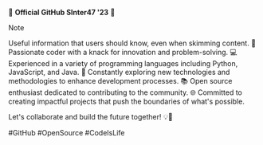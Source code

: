 🌟 **Official GitHub SInter47 '23** 🌟
> [!NOTE]
> Useful information that users should know, even when skimming content.
🚀 Passionate coder with a knack for innovation and problem-solving.
💻 Experienced in a variety of programming languages including Python, JavaScript, and Java.
🔧 Constantly exploring new technologies and methodologies to enhance development processes.
📚 Open source enthusiast dedicated to contributing to the community.
🌐 Committed to creating impactful projects that push the boundaries of what's possible.

Let's collaborate and build the future together! 💡🌈

#GitHub #OpenSource #CodeIsLife

